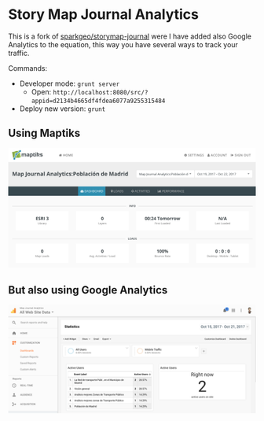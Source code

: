 ﻿Story Map Journal Analytics
=================

This is a fork of [sparkgeo/storymap-journal](https://github.com/sparkgeo/storymap-journal)
were I have added also Google Analytics to the equation, this way you have
several ways to track your traffic.

Commands:

* Developer mode: `grunt server`
    * Open:  `http://localhost:8080/src/?appid=d2134b4665df4fdea6077a9255315484`
* Deploy new version: `grunt`

## Using Maptiks

![Google Analytics](./maptiks-dashboard.png)

## But also using Google Analytics

![Google Analytics](./google-analytics-dashboard.png)
